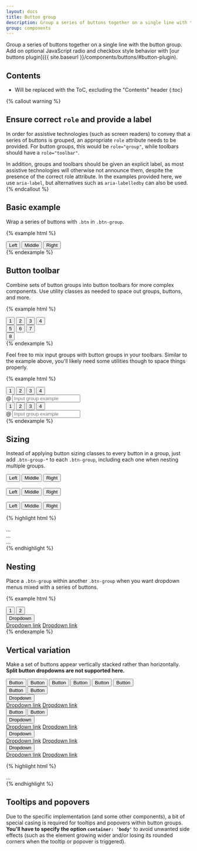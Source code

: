 ```yaml
---
layout: docs
title: Button group
description: Group a series of buttons together on a single line with the button group, and super-power them with JavaScript.
group: components
---
```


Group a series of buttons together on a single line with the button group. Add on optional JavaScript radio and checkbox style behavior with [our buttons plugin]({{ site.baseurl }}/components/buttons/#button-plugin).

## Contents

* Will be replaced with the ToC, excluding the "Contents" header
{:toc}

{% callout warning %}
## Ensure correct `role` and provide a label

In order for assistive technologies (such as screen readers) to convey that a series of buttons is grouped, an appropriate `role` attribute needs to be provided. For button groups, this would be `role="group"`, while toolbars should have a `role="toolbar"`.

In addition, groups and toolbars should be given an explicit label, as most assistive technologies will otherwise not announce them, despite the presence of the correct role attribute. In the examples provided here, we use `aria-label`, but alternatives such as `aria-labelledby` can also be used.
{% endcallout %}

## Basic example

Wrap a series of buttons with `.btn` in `.btn-group`.

{% example html %}
<div class="btn-group" role="group" aria-label="Basic example">
  <button type="button" class="btn btn-default">Left</button>
  <button type="button" class="btn btn-default">Middle</button>
  <button type="button" class="btn btn-default">Right</button>
</div>
{% endexample %}

## Button toolbar

Combine sets of button groups into button toolbars for more complex components. Use utility classes as needed to space out groups, buttons, and more.

{% example html %}
<div class="btn-toolbar" role="toolbar" aria-label="Toolbar with button groups">
  <div class="btn-group mr-2" role="group" aria-label="First group">
    <button type="button" class="btn btn-default">1</button>
    <button type="button" class="btn btn-default">2</button>
    <button type="button" class="btn btn-default">3</button>
    <button type="button" class="btn btn-default">4</button>
  </div>
  <div class="btn-group mr-2" role="group" aria-label="Second group">
    <button type="button" class="btn btn-default">5</button>
    <button type="button" class="btn btn-default">6</button>
    <button type="button" class="btn btn-default">7</button>
  </div>
  <div class="btn-group" role="group" aria-label="Third group">
    <button type="button" class="btn btn-default">8</button>
  </div>
</div>
{% endexample %}

Feel free to mix input groups with button groups in your toolbars. Similar to the example above, you'll likely need some utilities though to space things properly.

{% example html %}
<div class="btn-toolbar mb-3" role="toolbar" aria-label="Toolbar with button groups">
  <div class="btn-group mr-2" role="group" aria-label="First group">
    <button type="button" class="btn btn-default">1</button>
    <button type="button" class="btn btn-default">2</button>
    <button type="button" class="btn btn-default">3</button>
    <button type="button" class="btn btn-default">4</button>
  </div>
  <div class="input-group">
    <span class="input-group-addon" id="btnGroupAddon">@</span>
    <input type="text" class="form-control" placeholder="Input group example" aria-label="Input group example" aria-describedby="btnGroupAddon">
  </div>
</div>

<div class="btn-toolbar justify-content-between" role="toolbar" aria-label="Toolbar with button groups">
  <div class="btn-group" role="group" aria-label="First group">
    <button type="button" class="btn btn-default">1</button>
    <button type="button" class="btn btn-default">2</button>
    <button type="button" class="btn btn-default">3</button>
    <button type="button" class="btn btn-default">4</button>
  </div>
  <div class="input-group">
    <span class="input-group-addon" id="btnGroupAddon2">@</span>
    <input type="text" class="form-control" placeholder="Input group example" aria-label="Input group example" aria-describedby="btnGroupAddon2">
  </div>
</div>
{% endexample %}

## Sizing

Instead of applying button sizing classes to every button in a group, just add `.btn-group-*` to each `.btn-group`, including each one when nesting multiple groups.

<div class="bd-example">
  <div class="btn-group btn-group-lg" role="group" aria-label="Large button group">
    <button type="button" class="btn btn-default">Left</button>
    <button type="button" class="btn btn-default">Middle</button>
    <button type="button" class="btn btn-default">Right</button>
  </div>
  <br>
  <div class="btn-group" role="group" aria-label="Default button group">
    <button type="button" class="btn btn-default">Left</button>
    <button type="button" class="btn btn-default">Middle</button>
    <button type="button" class="btn btn-default">Right</button>
  </div>
  <br>
  <div class="btn-group btn-group-sm" role="group" aria-label="Small button group">
    <button type="button" class="btn btn-default">Left</button>
    <button type="button" class="btn btn-default">Middle</button>
    <button type="button" class="btn btn-default">Right</button>
  </div>
</div>

{% highlight html %}
<div class="btn-group btn-group-lg" role="group" aria-label="...">...</div>
<div class="btn-group" role="group" aria-label="...">...</div>
<div class="btn-group btn-group-sm" role="group" aria-label="...">...</div>
{% endhighlight %}

## Nesting

Place a `.btn-group` within another `.btn-group` when you want dropdown menus mixed with a series of buttons.

{% example html %}
<div class="btn-group" role="group" aria-label="Button group with nested dropdown">
  <button type="button" class="btn btn-default">1</button>
  <button type="button" class="btn btn-default">2</button>

  <div class="btn-group" role="group">
    <button id="btnGroupDrop1" type="button" class="btn btn-default dropdown-toggle" data-toggle="dropdown" aria-haspopup="true" aria-expanded="false">
      Dropdown
    </button>
    <div class="dropdown-menu" aria-labelledby="btnGroupDrop1">
      <a class="dropdown-item" href="#">Dropdown link</a>
      <a class="dropdown-item" href="#">Dropdown link</a>
    </div>
  </div>
</div>
{% endexample %}

## Vertical variation

Make a set of buttons appear vertically stacked rather than horizontally. **Split button dropdowns are not supported here.**

<div class="bd-example">
  <div class="btn-group-vertical" role="group" aria-label="Vertical button group">
    <button type="button" class="btn btn-default">Button</button>
    <button type="button" class="btn btn-default">Button</button>
    <button type="button" class="btn btn-default">Button</button>
    <button type="button" class="btn btn-default">Button</button>
    <button type="button" class="btn btn-default">Button</button>
    <button type="button" class="btn btn-default">Button</button>
  </div>
</div>


<div class="bd-example">
  <div class="btn-group-vertical" role="group" aria-label="Vertical button group">
    <button type="button" class="btn btn-default">Button</button>
    <button type="button" class="btn btn-default">Button</button>
    <div class="btn-group" role="group">
      <button id="btnGroupVerticalDrop1" type="button" class="btn btn-default dropdown-toggle" data-toggle="dropdown" aria-haspopup="true" aria-expanded="false">
        Dropdown
      </button>
      <div class="dropdown-menu" aria-labelledby="btnGroupVerticalDrop1">
        <a class="dropdown-item" href="#">Dropdown link</a>
        <a class="dropdown-item" href="#">Dropdown link</a>
      </div>
    </div>
    <button type="button" class="btn btn-default">Button</button>
    <button type="button" class="btn btn-default">Button</button>
    <div class="btn-group" role="group">
      <button id="btnGroupVerticalDrop2" type="button" class="btn btn-default dropdown-toggle" data-toggle="dropdown" aria-haspopup="true" aria-expanded="false">
        Dropdown
      </button>
      <div class="dropdown-menu" aria-labelledby="btnGroupVerticalDrop2">
        <a class="dropdown-item" href="#">Dropdown link</a>
        <a class="dropdown-item" href="#">Dropdown link</a>
      </div>
    </div>
    <div class="btn-group" role="group">
      <button id="btnGroupVerticalDrop3" type="button" class="btn btn-default dropdown-toggle" data-toggle="dropdown" aria-haspopup="true" aria-expanded="false">
        Dropdown
      </button>
      <div class="dropdown-menu" aria-labelledby="btnGroupVerticalDrop3">
        <a class="dropdown-item" href="#">Dropdown link</a>
        <a class="dropdown-item" href="#">Dropdown link</a>
      </div>
    </div>
    <div class="btn-group" role="group">
      <button id="btnGroupVerticalDrop4" type="button" class="btn btn-default dropdown-toggle" data-toggle="dropdown" aria-haspopup="true" aria-expanded="false">
        Dropdown
      </button>
      <div class="dropdown-menu" aria-labelledby="btnGroupVerticalDrop4">
        <a class="dropdown-item" href="#">Dropdown link</a>
        <a class="dropdown-item" href="#">Dropdown link</a>
      </div>
    </div>
  </div>
</div>

{% highlight html %}
<div class="btn-group-vertical">
  ...
</div>
{% endhighlight %}

## Tooltips and popovers

Due to the specific implementation (and some other components), a bit of special casing is required for tooltips and popovers within button groups. **You'll have to specify the option `container: 'body'`** to avoid unwanted side effects (such as the element growing wider and/or losing its rounded corners when the tooltip or popover is triggered).
